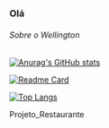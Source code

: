 ### Olá 

###### Sobre o Wellington


[![Anurag's GitHub stats](https://github-readme-stats.vercel.app/api?username=Wellantunes&show_icons=true&theme=dark)](https://github.com/anuraghazra/github-readme-stats)


[![Readme Card](https://github-readme-stats.vercel.app/api/pin/?username=Wellantunes&repo=Projeto_Restaurante.github.io&theme=dark)](https://github.com/anuraghazra/github-readme-stats)


[![Top Langs](https://github-readme-stats.vercel.app/api/top-langs/?username=Wellantunes&layout=compact)](https://github.com/anuraghazra/github-readme-stats)

Projeto_Restaurante
